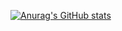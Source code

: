 [![Anurag's GitHub stats](https://github-readme-stats.vercel.app/api?username=claitonllemes)](https://github.com/anuraghazra/github-readme-stats)



